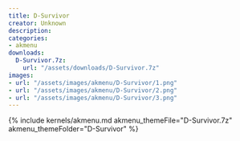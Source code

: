 ```yaml
---
title: D-Survivor
creator: Unknown
description: 
categories:
- akmenu
downloads:
  D-Survivor.7z:
    url: "/assets/downloads/D-Survivor.7z"
images:
- url: "/assets/images/akmenu/D-Survivor/1.png"
- url: "/assets/images/akmenu/D-Survivor/2.png"
- url: "/assets/images/akmenu/D-Survivor/3.png"
---
```


{% include kernels/akmenu.md akmenu_themeFile="D-Survivor.7z" akmenu_themeFolder="D-Survivor" %}
